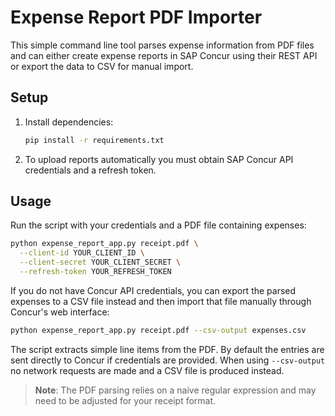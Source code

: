 # Expense Report PDF Importer

This simple command line tool parses expense information from PDF files and can
either create expense reports in SAP Concur using their REST API or export the
data to CSV for manual import.

## Setup

1. Install dependencies:
   ```bash
   pip install -r requirements.txt
   ```

2. To upload reports automatically you must obtain SAP Concur API credentials and a refresh token.

## Usage

Run the script with your credentials and a PDF file containing expenses:

```bash
python expense_report_app.py receipt.pdf \
  --client-id YOUR_CLIENT_ID \
  --client-secret YOUR_CLIENT_SECRET \
  --refresh-token YOUR_REFRESH_TOKEN
```

If you do not have Concur API credentials, you can export the parsed expenses
to a CSV file instead and then import that file manually through Concur's web
interface:

```bash
python expense_report_app.py receipt.pdf --csv-output expenses.csv
```

The script extracts simple line items from the PDF. By default the entries are
sent directly to Concur if credentials are provided. When using `--csv-output`
no network requests are made and a CSV file is produced instead.

> **Note**: The PDF parsing relies on a naive regular expression and may need to
> be adjusted for your receipt format.
